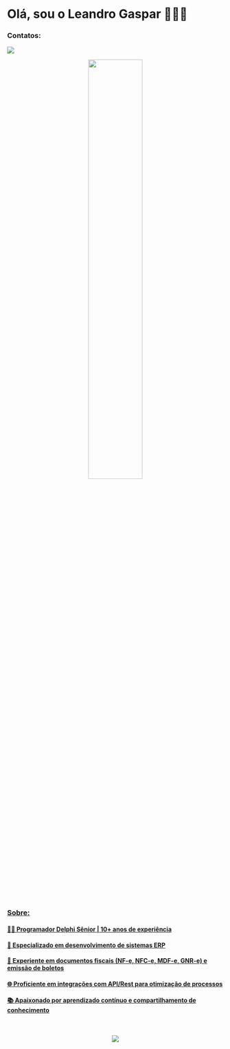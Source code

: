 <h1> Olá, sou o Leandro Gaspar 👨🏻‍💻 </h1> 

<h3>Contatos:</h3>
<p>
  <a href="https://www.linkedin.com/in/leandro-gaspar-3306abb4/">
  <img src="https://skillicons.dev/icons?i=linkedin" /> 
</p>

<div align="center">
  <img width="50%" src="https://github-readme-stats-git-masterrstaa-rickstaa.vercel.app/api/top-langs/?username=LeandroGasparDev&layout=compact&theme=tokyonight"/>
</div>
<h3>Sobre:</h3>

<h4>👨‍💻 Programador Delphi Sênior | 10+ anos de experiência</h4>
<h4>🏢 Especializado em desenvolvimento de sistemas ERP</h4>
<h4>📄 Experiente em documentos fiscais (NF-e, NFC-e, MDF-e, GNR-e) e emissão de boletos</h4>
<h4>🌐 Proficiente em integrações com API/Rest para otimização de processos</h4>
<h4>📚 Apaixonado por aprendizado contínuo e compartilhamento de conhecimento</h4>

<div style="display: inline_block"><br/>
<p align="center">
  <a href="https://skillicons.dev">
    <img src="https://img.shields.io/badge/Delphi_RAD_Studio-B22222?style=for-the-badge&logo=delphi&logoColor=white" />
  </a>
</p>
</div>
	
